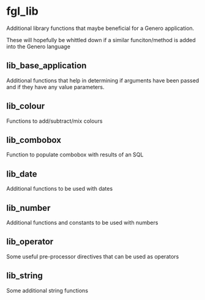 # fgl_lib
Additional library functions that maybe beneficial for a Genero application.

These will hopefully be whittled down if a similar funciton/method is added into the Genero language

## lib_base_application
Additional functions that help in determining if arguments have been passed and if they have any value parameters.

## lib_colour
Functions to add/subtract/mix colours

## lib_combobox
Function to populate combobox with results of an SQL

## lib_date
Additional functions to be used with dates

## lib_number
Additional functions and constants to be used with numbers

## lib_operator
Some useful pre-processor directives that can be used as operators

## lib_string
Some additional string functions
